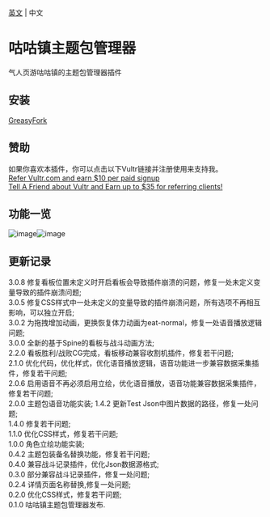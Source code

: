 [英文](README.md) | 中文  
# 咕咕镇主题包管理器
气人页游咕咕镇的主题包管理器插件  

## 安装  
[GreasyFork](https://greasyfork.org/scripts/450204)  

## 赞助    
如果你喜欢本插件，你可以点击以下Vultr链接并注册使用来支持我。    
[Refer Vultr.com and earn $10 per paid signup](https://www.vultr.com/?ref=7365869)  
[Tell A Friend about Vultr and Earn up to $35 for referring clients!](https://www.vultr.com/?ref=9023177-8H)  

## 功能一览

![image](https://user-images.githubusercontent.com/35645329/188587836-b063a430-8b91-466f-829b-ab14457efd49.png)![image](https://user-images.githubusercontent.com/35645329/188587776-dc0ff056-704b-48f1-b803-8c32ffb478f7.png)

## 更新记录
3.0.8 修复看板位置未定义时开启看板会导致插件崩溃的问题，修复一处未定义变量导致的插件崩溃问题;   
3.0.5 修复CSS样式中一处未定义的变量导致的插件崩溃问题，所有选项不再相互影响，可以独立开启;   
3.0.2 为拖拽增加动画，更换恢复体力动画为eat-normal，修复一处语音播放逻辑问题;    
3.0.0 全新的基于Spine的看板与战斗动画方法;   
2.2.0 看板胜利/战败CG完成，看板移动兼容收割机插件，修复若干问题;   
2.1.0 优化代码，优化样式，优化语音播放逻辑，语音功能进一步兼容数据采集插件，修复若干问题;   
2.0.6 启用语音不再必须启用立绘，优化语音播放，语音功能兼容数据采集插件，修复若干问题;    
2.0.0 主题包语音功能实装; 
1.4.2 更新Test Json中图片数据的路径，修复一处问题;    
1.4.0 修复若干问题;   
1.1.0 优化CSS样式，修复若干问题;   
1.0.0 角色立绘功能实装;   
0.4.2 主题包装备名替换功能，修复若干问题;   
0.4.0 兼容战斗记录插件，优化Json数据源格式;   
0.3.0 部分兼容战斗记录插件，修复一处问题;   
0.2.4 详情页面名称替换,修复一处问题;   
0.2.0 优化CSS样式，修复若干问题;      
0.1.0 咕咕镇主题包管理器发布.
